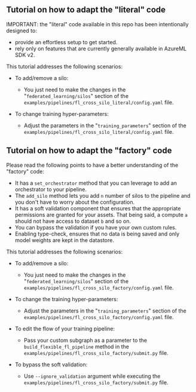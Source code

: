 ## Tutorial on how to adapt the "literal" code

IMPORTANT: the "literal" code available in this repo has been intentionally designed to:
- provide an effortless setup to get started.
- rely only on features that are currently generally available in AzureML SDK v2.

This tutorial addresses the following scenarios:
- To add/remove a silo:
    - You just need to make the changes in the "`federated_learning/silos`" section of the `examples/pipelines/fl_cross_silo_literal/config.yaml` file.

- To change training hyper-parameters:
    - Adjust the parameters in the "`training_parameters`" section of the `examples/pipelines/fl_cross_silo_literal/config.yaml` file.


## Tutorial on how to adapt the "factory" code

Please read the following points to have a better understanding of the "factory" code:
- It has a `set_orchestrator` method that you can leverage to add an orchestrator to your pipeline.
- The `add_silo` method lets you add `n` number of silos to the pipeline and you don't have to worry about the configuration.
- It has a soft validation component that ensures that the appropriate permissions are granted for your assets. That being said, a compute `a` should not have access to dataset `b` and so on.
- You can bypass the validation if you have your own custom rules.
- Enabling type-check, ensures that no data is being saved and only model weights are kept in the datastore.

This tutorial addresses the following scenarios:
- To add/remove a silo:
    - You just need to make the changes in the "`federated_learning/silos`" section of the `examples/pipelines/fl_cross_silo_factory/config.yaml` file.

- To change the training hyper-parameters:
    - Adjust the parameters in the "`training_parameters`" section of the `examples/pipelines/fl_cross_silo_factory/config.yaml` file.

- To edit the flow of your training pipeline:
    - Pass your custom subgraph as a parameter to the `build_flexible_fl_pipeline` method in the `examples/pipelines/fl_cross_silo_factory/submit.py` file.

- To bypass the soft validation:
    - Use `--ignore_validation` argument while executing the `examples/pipelines/fl_cross_silo_factory/submit.py` file. 




